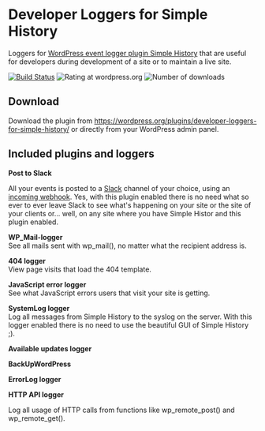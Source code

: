 # Developer Loggers for Simple History

Loggers for [WordPress event logger plugin Simple History](http://simple-history.com)
that are useful for developers during development of a site or to maintain a live site.

[![Build Status](https://travis-ci.org/bonny/Developer-Loggers-for-Simple-History.svg?branch=master)](https://travis-ci.org/bonny/Developer-Loggers-for-Simple-History)
![Rating at wordpress.org](https://img.shields.io/wordpress/plugin/r/developer-loggers-for-simple-history.svg)
![Number of downloads](https://img.shields.io/wordpress/plugin/dt/developer-loggers-for-simple-history.svg)

## Download

Download the plugin from https://wordpress.org/plugins/developer-loggers-for-simple-history/ or directly from your WordPress admin panel.

## Included plugins and loggers

**Post to Slack**

All your events is posted to a [Slack](https://slack.com/) channel of your choice, using an [incoming webhook](https://api.slack.com/incoming-webhooks). Yes, with this plugin enabled
there is no need what so ever to ever leave Slack to see what's happening on your site or the site of your
clients or... well, on any site where you have Simple Histor and this plugin enabled.

**WP_Mail-logger**  
See all mails sent with wp_mail(), no matter what the recipient address is.

**404 logger**  
View page visits that load the 404 template.

**JavaScript error logger**  
See what JavaScript errors users that visit your site is getting.

**SystemLog logger**  
Log all messages from Simple History to the syslog on the server.
With this logger enabled there is no need to use the beautiful GUI of Simple History ;).

**Available updates logger**

**BackUpWordPress**

**ErrorLog logger**

**HTTP API logger**

Log all usage of HTTP calls from functions like wp_remote_post() and wp_remote_get().
